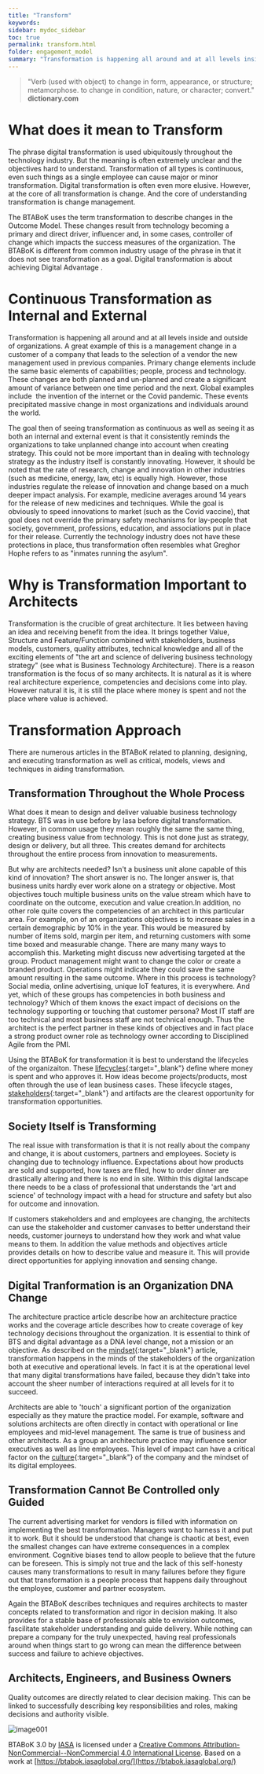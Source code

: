```yaml
---
title: "Transform"
keywords: 
sidebar: mydoc_sidebar
toc: true
permalink: transform.html
folder: engagement_model
summary: "Transformation is happening all around and at all levels inside and outside of organizaitons."
---
```


> "Verb (used with object) to change in form, appearance, or structure; metamorphose. to change in condition, nature, or character; convert."
**dictionary.com**

# What does it mean to Transform

The phrase digital transformation is used ubiquitously throughout the technology industry. But the meaning is often extremely unclear and the objectives hard to understand. Transformation of all types is continuous, even such things as a single employee can cause major or minor transformation. Digital transformation is often even more elusive. However, at the core of all transformation is change. And the core of understanding transformation is change management.

The BTABoK uses the term transformation to describe changes in the Outcome Model. These changes result from technology becoming a primary and direct driver, influencer and, in some cases, controller of change which impacts the success measures of the organization. The BTABoK is different from common industry usage of the phrase in that it does not see transformation as a goal. Digital transformation is about achieving Digital Advantage .

# Continuous Transformation as Internal and External

Transformation is happening all around and at all levels inside and outside of organizations. A great example of this is a management change in a customer of a company that leads to the selection of a vendor the new management used in previous companies. Primary change elements include the same basic elements of capabilities; people, process and technology. These changes are both planned and un-planned and create a significant amount of variance between one time period and the next. Global examples include  the invention of the internet or the Covid pandemic. These events precipitated massive change in most organizations and individuals around the world.

The goal then of seeing transformation as continuous as well as seeing it as both an internal and external event is that it consistently reminds the organizations to take unplanned change into account when creating strategy. This could not be more important than in dealing with technology strategy as the industry itself is constantly innovating. However, it should be noted that the rate of research, change and innovation in other industries (such as medicine, energy, law, etc) is equally high. However, those industries regulate the release of innovation and change based on a much deeper impact analysis. For example, medicine averages around 14 years for the release of new medicines and techniques. While the goal is obviously to speed innovations to market (such as the Covid vaccine), that goal does not override the primary safety mechanisms for lay-people that society, government, professions, education, and associations put in place for their release. Currently the technology industry does not have these protections in place, thus transformation often resembles what Greghor Hophe refers to as "inmates running the asylum".

# Why is Transformation Important to Architects

Transformation is the crucible of great architecture. It lies between having an idea and receiving benefit from the idea. It brings together Value, Structure and Feature/Function combined with stakeholders, business models, customers, quality attributes, technical knowledge and all of the exciting elements of "the art and science of delivering business technology strategy" (see what is Business Technology Architecture). There is a reason transformation is the focus of so many architects. It is natural as it is where real architecture experience, competencies and decisions come into play. However natural it is, it is still the place where money is spent and not the place where value is achieved.

# Transformation Approach

There are numerous articles in the BTABoK related to planning, designing, and executing transformation as well as critical, models, views and techniques in aiding transformation.

## Transformation Throughout the Whole Process

What does it mean to design and deliver valuable business technology strategy. BTS was in use before by Iasa before digital transformation. However, in common usage they mean roughly the same the same thing, creating business value from technology. This is not done just as strategy, design or delivery, but all three. This creates demand for architects throughout the entire process from innovation to measurements.

But why are architects needed? Isn't a business unit alone capable of this kind of innovation? The short answer is no. The longer answer is, that business units hardly ever work alone on a strategy or objective. Most objectives touch multiple business units on the value stream which have to coordinate on the outcome, execution and value creation.In addition, no other role quite covers the competencies of an architect in this particular area. For example, on of an organizations objectives is to increase sales in a certain demographic by 10% in the year. This would be measured by number of items sold, margin per item, and returning customers with some time boxed and measurable change. There are many many ways to accomplish this. Marketing might discuss new advertising targeted at the group. Product management might want to change the color or create a branded product. Operations might indicate they could save the same amount resulting in the same outcome. Where in this process is technology? Social media, online advertising, unique IoT features, it is everywhere. And yet, which of these groups has competencies in both business and technology? Which of them knows the exact impact of decisions on the technology supporting or touching that customer persona? Most IT staff are too technical and most business staff are not technical enough. Thus the architect is the perfect partner in these kinds of objectives and in fact place a strong product owner role as technology owner according to Disciplined Agile from the PMI.

Using the BTABoK for transformation it is best to understand the lifecycles of the organizaiton. These [lifecycles](architecture_lifecycle.md){:target="_blank"} define where money is spent and who approves it. How ideas become projects/products, most often through the use of lean business cases. These lifecycle stages, [stakeholders](stakeholders.md){:target="_blank"} and artifacts are the clearest opportunity for transformation opportunities.

## Society Itself is Transforming

The real issue with transformation is that it is not really about the company and change, it is about customers, partners and employees. Society is changing due to technology influence. Expectations about how products are sold and supported, how taxes are filed, how to order dinner are drastically altering and there is no end in site. Within this digital landscape there needs to be a class of professional that understands the 'art and science' of technology impact with a head for structure and safety but also for outcome and innovation.

If customers stakeholders and and employees are changing, the architects can use the stakeholder and customer canvases to better understand their needs, customer journeys to understand how they work and what value means to them. In addition the value methods and objectives article provides details on how to describe value and measure it. This will provide direct opportunities for applying innovation and sensing change.

## Digital Tranformation is an Organization DNA Change

The architecture practice article describe how an architecture practice works and the coverage article describes how to create coverage of key technology decisions throughout the organization. It is essential to think of BTS and digital advantage as a DNA level change, not a mission or an objective. As described on the [mindset](mindset.md){:target="_blank"} article, transformation happens in the minds of the stakeholders of the organization both at executive and operational levels. In fact it is at the operational level that many digital transformations have failed, because they didn't take into account the sheer number of interactions required at all levels for it to succeed.

Architects are able to 'touch' a significant portion of the organization especially as they mature the practice model. For example, software and solutions architects are often directly in contact with operational or line employees and mid-level management. The same is true of business and other architects. As a group an architecture practice may influence senior executives as well as line employees. This level of impact can have a critical factor on the [culture](culture.md){:target="_blank"} of the company and the mindset of its digital employees.

## Transformation Cannot Be Controlled only Guided

The current advertising market for vendors is filled with information on implementing the best transformation. Managers want to harness it and put it to work. But it should be understood that change is chaotic at best, even the smallest changes can have extreme consequences in a complex environment. Cognitive biases tend to allow people to believe that the future can be foreseen. This is simply not true and the lack of this self-honesty causes many transformations to result in many failures before they figure out that transformation is a people process that happens daily throughout the employee, customer and partner ecosystem.

Again the BTABoK describes techniques and requires architects to master concepts related to transformation and rigor in decision making. It also provides for a stable base of professionals able to envision outcomes, fascilitate stakeholder understanding and guide delivery. While nothing can prepare a company for the truly unexpected, having real professionals around when things start to go wrong can mean the difference between success and failure to achieve objectives.

## Architects, Engineers, and Business Owners

Quality outcomes are directly related to clear decision making. This can be linked to successfully describing key responsibilities and roles, making decisions and authority visible.

![image001](media/by-nc.png)

BTABoK 3.0 by [IASA](https://iasaglobal.org/) is licensed under a [Creative Commons Attribution-NonCommercial--NonCommercial 4.0 International License](http://creativecommons.org/licenses/by-nc/4.0/). Based on a work at [https://btabok.iasaglobal.org/](https://btabok.iasaglobal.org/)
